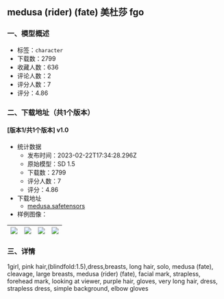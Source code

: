 ## medusa (rider) (fate) 美杜莎 fgo
### 一、模型概述

- 标签：`character`
- 下载数：2799
- 收藏人数：636
- 评论人数：2
- 评分人数：7
- 评分：4.86

### 二、下载地址（共1个版本）

#### [版本1/共1个版本] v1.0

- 统计数据
  - 发布时间：2023-02-22T17:34:28.296Z
  - 原始模型：SD 1.5
  - 下载数：2799
  - 评分人数：7
  - 评分：4.86
- 下载地址
  - [medusa.safetensors](https://civitai.com/api/download/models/13923)
- 样例图像：

| <img src="https://image.civitai.com/xG1nkqKTMzGDvpLrqFT7WA/53a5b36a-7997-4ad4-c281-a328966d3f00/width=450/135087.jpeg" /> | <img src="https://image.civitai.com/xG1nkqKTMzGDvpLrqFT7WA/c37a5b8d-503d-43ab-ddf0-f497c4786500/width=450/135089.jpeg" /> | <img src="https://image.civitai.com/xG1nkqKTMzGDvpLrqFT7WA/d35b857a-ec20-422b-6ba8-eaf3c09fef00/width=450/135088.jpeg" /> | <img src="https://image.civitai.com/xG1nkqKTMzGDvpLrqFT7WA/a9d31238-e99b-4d4a-a6be-c00c6a6d1400/width=450/135433.jpeg" /> |
| ---- | ---- | ---- | ---- |


### 三、详情
<p>1girl, pink hair,(blindfold:1.5),dress,breasts, long hair, solo, medusa (fate), cleavage, large breasts, medusa (rider) (fate), facial mark, strapless, forehead mark, looking at viewer, purple hair, gloves, very long hair, dress, strapless dress, simple background, elbow gloves</p>